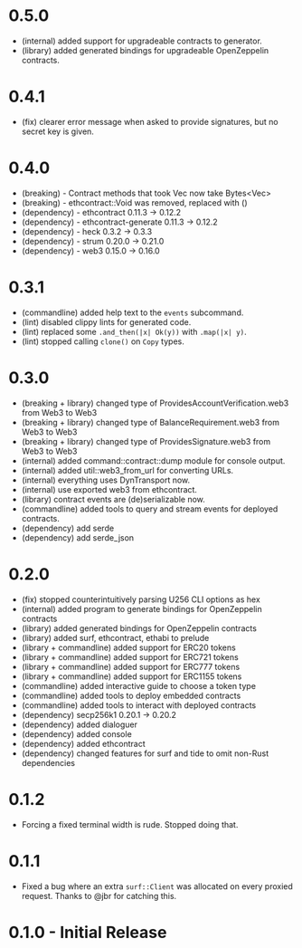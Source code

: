# 0.5.0
  - (internal) added support for upgradeable contracts to generator.
  - (library) added generated bindings for upgradeable OpenZeppelin contracts.

# 0.4.1
  - (fix) clearer error message when asked to provide signatures, but no secret key is given.

# 0.4.0
  - (breaking) - Contract methods that took Vec<u8> now take Bytes<Vec<u8>>
  - (breaking) - ethcontract::Void was removed, replaced with ()
  - (dependency) - ethcontract 0.11.3 -> 0.12.2
  - (dependency) - ethcontract-generate 0.11.3 -> 0.12.2
  - (dependency) - heck 0.3.2 -> 0.3.3
  - (dependency) - strum 0.20.0 -> 0.21.0
  - (dependency) - web3 0.15.0 -> 0.16.0

# 0.3.1
  - (commandline) added help text to the `events` subcommand.
  - (lint) disabled clippy lints for generated code.
  - (lint) replaced some `.and_then(|x| Ok(y))` with `.map(|x| y)`.
  - (lint) stopped calling `clone()` on `Copy` types.

# 0.3.0
  - (breaking + library) changed type of ProvidesAccountVerification.web3 from Web3<WebSocket> to Web3<DynTransport>
  - (breaking + library) changed type of BalanceRequirement.web3 from Web3<WebSocket> to Web3<DynTransport>
  - (breaking + library) changed type of ProvidesSignature.web3 from Web3<WebSocket> to Web3<DynTransport>
  - (internal) added command::contract::dump module for console output.
  - (internal) added util::web3_from_url for converting URLs.
  - (internal) everything uses DynTransport now.
  - (internal) use exported web3 from ethcontract.
  - (library) contract events are (de)serializable now.
  - (commandline) added tools to query and stream events for deployed contracts.
  - (dependency) add serde
  - (dependency) add serde_json

# 0.2.0
  - (fix) stopped counterintuitively parsing U256 CLI options as hex
  - (internal) added program to generate bindings for OpenZeppelin contracts
  - (library) added generated bindings for OpenZeppelin contracts
  - (library) added surf, ethcontract, ethabi to prelude
  - (library + commandline) added support for ERC20 tokens
  - (library + commandline) added support for ERC721 tokens
  - (library + commandline) added support for ERC777 tokens
  - (library + commandline) added support for ERC1155 tokens
  - (commandline) added interactive guide to choose a token type
  - (commandline) added tools to deploy embedded contracts
  - (commandline) added tools to interact with deployed contracts
  - (dependency) secp256k1 0.20.1 -> 0.20.2
  - (dependency) added dialoguer
  - (dependency) added console
  - (dependency) added ethcontract
  - (dependency) changed features for surf and tide to omit non-Rust dependencies

# 0.1.2
  - Forcing a fixed terminal width is rude. Stopped doing that.

# 0.1.1
  - Fixed a bug where an extra `surf::Client` was allocated on every
  proxied request. Thanks to @jbr for catching this.

# 0.1.0 - Initial Release
